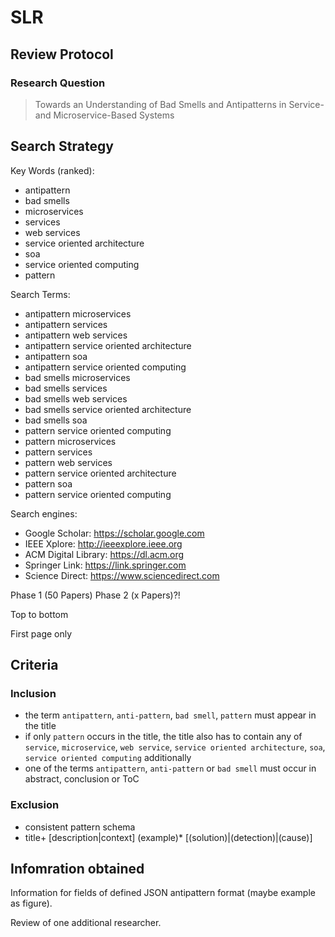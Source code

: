 # SLR

## Review Protocol
### Research Question
> Towards an Understanding of Bad Smells and Antipatterns in Service- and Microservice-Based Systems

## Search Strategy

Key Words (ranked):
* antipattern 
* bad smells 
* microservices 
* services 
* web services 
* service oriented architecture 
* soa 
* service oriented computing
* pattern

Search Terms:
* antipattern microservices
* antipattern services
* antipattern web services
* antipattern service oriented architecture
* antipattern soa
* antipattern service oriented computing
* bad smells microservices
* bad smells services
* bad smells web services
* bad smells service oriented architecture
* bad smells soa
* pattern service oriented computing
* pattern microservices
* pattern services
* pattern web services
* pattern service oriented architecture
* pattern soa
* pattern service oriented computing

Search engines:
* Google Scholar: https://scholar.google.com
* IEEE Xplore: http://ieeexplore.ieee.org
* ACM Digital Library: https://dl.acm.org
* Springer Link: https://link.springer.com
* Science Direct: https://www.sciencedirect.com

Phase 1 (50 Papers) Phase 2 (x Papers)?!

Top to bottom

First page only

## Criteria
### Inclusion

* the term `antipattern`, `anti-pattern`, `bad smell`, `pattern` must appear in the title
* if only `pattern` occurs in the title, the title also has to contain any of `service`, `microservice`, `web service`, `service oriented architecture`, `soa`, `service oriented computing` additionally
* one of the terms `antipattern`, `anti-pattern` or `bad smell` must occur in abstract, conclusion or ToC

### Exclusion

* consistent pattern schema
* title+ [description|context] (example)*  [(solution)|(detection)|(cause)]

## Infomration obtained
Information for fields of defined JSON antipattern format (maybe example as figure).

Review of one additional researcher.
